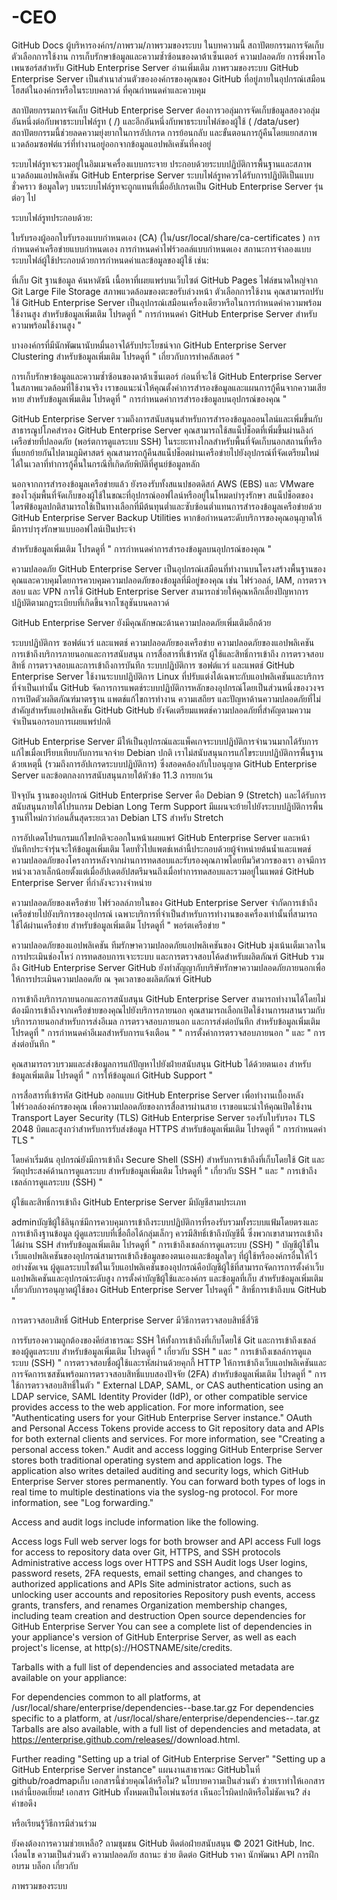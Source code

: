 # -CEO
GitHub Docs
ผู้บริหารองค์กร/ภาพรวม/ภาพรวมของระบบ
ในบทความนี้
สถาปัตยกรรมการจัดเก็บ
ตัวเลือกการใช้งาน
การเก็บรักษาข้อมูลและความซ้ำซ้อนของดาต้าเซ็นเตอร์
ความปลอดภัย
การพึ่งพาโอเพนซอร์สสำหรับ GitHub Enterprise Server
อ่านเพิ่มเติม
ภาพรวมของระบบ
GitHub Enterprise Server เป็นสำเนาส่วนตัวขององค์กรของคุณของ GitHub ที่อยู่ภายในอุปกรณ์เสมือน โฮสต์ในองค์กรหรือในระบบคลาวด์ ที่คุณกำหนดค่าและควบคุม

สถาปัตยกรรมการจัดเก็บ
GitHub Enterprise Server ต้องการวอลุ่มการจัดเก็บข้อมูลสองวอลุ่ม อันหนึ่งต่อกับพาธระบบไฟล์รูท ( /) และอีกอันหนึ่งกับพาธระบบไฟล์ของผู้ใช้ ( /data/user) สถาปัตยกรรมนี้ช่วยลดความยุ่งยากในการอัปเกรด การย้อนกลับ และขั้นตอนการกู้คืนโดยแยกสภาพแวดล้อมซอฟต์แวร์ที่ทำงานอยู่ออกจากข้อมูลแอปพลิเคชันที่คงอยู่

ระบบไฟล์รูทจะรวมอยู่ในอิมเมจเครื่องแบบกระจาย ประกอบด้วยระบบปฏิบัติการพื้นฐานและสภาพแวดล้อมแอปพลิเคชัน GitHub Enterprise Server ระบบไฟล์รูทควรได้รับการปฏิบัติเป็นแบบชั่วคราว ข้อมูลใดๆ บนระบบไฟล์รูทจะถูกแทนที่เมื่ออัปเกรดเป็น GitHub Enterprise Server รุ่นต่อๆ ไป

ระบบไฟล์รูทประกอบด้วย:

ใบรับรองผู้ออกใบรับรองแบบกำหนดเอง (CA) (ใน/usr/local/share/ca-certificates )
การกำหนดค่าเครือข่ายแบบกำหนดเอง
การกำหนดค่าไฟร์วอลล์แบบกำหนดเอง
สถานะการจำลองแบบ
ระบบไฟล์ผู้ใช้ประกอบด้วยการกำหนดค่าและข้อมูลของผู้ใช้ เช่น:

ที่เก็บ Git
ฐานข้อมูล
ค้นหาดัชนี
เนื้อหาที่เผยแพร่บนเว็บไซต์ GitHub Pages
ไฟล์ขนาดใหญ่จาก Git Large File Storage
สภาพแวดล้อมของตะขอรับล่วงหน้า
ตัวเลือกการใช้งาน
คุณสามารถปรับใช้ GitHub Enterprise Server เป็นอุปกรณ์เสมือนเครื่องเดียวหรือในการกำหนดค่าความพร้อมใช้งานสูง สำหรับข้อมูลเพิ่มเติม โปรดดูที่ " การกำหนดค่า GitHub Enterprise Server สำหรับความพร้อมใช้งานสูง "

บางองค์กรที่มีนักพัฒนานับหมื่นอาจได้รับประโยชน์จาก GitHub Enterprise Server Clustering สำหรับข้อมูลเพิ่มเติม โปรดดูที่ " เกี่ยวกับการทำคลัสเตอร์ "

การเก็บรักษาข้อมูลและความซ้ำซ้อนของดาต้าเซ็นเตอร์
ก่อนที่จะใช้ GitHub Enterprise Server ในสภาพแวดล้อมที่ใช้งานจริง เราขอแนะนำให้คุณตั้งค่าการสำรองข้อมูลและแผนการกู้คืนจากความเสียหาย สำหรับข้อมูลเพิ่มเติม โปรดดูที่ " การกำหนดค่าการสำรองข้อมูลบนอุปกรณ์ของคุณ "

GitHub Enterprise Server รวมถึงการสนับสนุนสำหรับการสำรองข้อมูลออนไลน์และเพิ่มขึ้นกับสาธารณูปโภคสำรอง GitHub Enterprise Server คุณสามารถใช้สแน็ปช็อตที่เพิ่มขึ้นผ่านลิงก์เครือข่ายที่ปลอดภัย (พอร์ตการดูแลระบบ SSH) ในระยะทางไกลสำหรับพื้นที่จัดเก็บนอกสถานที่หรือที่แยกย้ายกันไปตามภูมิศาสตร์ คุณสามารถกู้คืนสแน็ปช็อตผ่านเครือข่ายไปยังอุปกรณ์ที่จัดเตรียมใหม่ได้ในเวลาที่ทำการกู้คืนในกรณีที่เกิดภัยพิบัติที่ศูนย์ข้อมูลหลัก

นอกจากการสำรองข้อมูลเครือข่ายแล้ว ยังรองรับทั้งสแนปชอตดิสก์ AWS (EBS) และ VMware ของโวลุ่มพื้นที่จัดเก็บของผู้ใช้ในขณะที่อุปกรณ์ออฟไลน์หรืออยู่ในโหมดบำรุงรักษา สแน็ปช็อตของไดรฟ์ข้อมูลปกติสามารถใช้เป็นทางเลือกที่มีต้นทุนต่ำและซับซ้อนต่ำแทนการสำรองข้อมูลเครือข่ายด้วย GitHub Enterprise Server Backup Utilities หากข้อกำหนดระดับบริการของคุณอนุญาตให้มีการบำรุงรักษาแบบออฟไลน์เป็นประจำ

สำหรับข้อมูลเพิ่มเติม โปรดดูที่ " การกำหนดค่าการสำรองข้อมูลบนอุปกรณ์ของคุณ "

ความปลอดภัย
GitHub Enterprise Server เป็นอุปกรณ์เสมือนที่ทำงานบนโครงสร้างพื้นฐานของคุณและควบคุมโดยการควบคุมความปลอดภัยของข้อมูลที่มีอยู่ของคุณ เช่น ไฟร์วอลล์, IAM, การตรวจสอบ และ VPN การใช้ GitHub Enterprise Server สามารถช่วยให้คุณหลีกเลี่ยงปัญหาการปฏิบัติตามกฎระเบียบที่เกิดขึ้นจากโซลูชันบนคลาวด์

GitHub Enterprise Server ยังมีคุณลักษณะด้านความปลอดภัยเพิ่มเติมอีกด้วย

ระบบปฏิบัติการ ซอฟต์แวร์ และแพตช์
ความปลอดภัยของเครือข่าย
ความปลอดภัยของแอปพลิเคชัน
การเข้าถึงบริการภายนอกและการสนับสนุน
การสื่อสารที่เข้ารหัส
ผู้ใช้และสิทธิ์การเข้าถึง
การตรวจสอบสิทธิ์
การตรวจสอบและการเข้าถึงการบันทึก
ระบบปฏิบัติการ ซอฟต์แวร์ และแพตช์
GitHub Enterprise Server ใช้งานระบบปฏิบัติการ Linux ที่ปรับแต่งได้เฉพาะกับแอปพลิเคชันและบริการที่จำเป็นเท่านั้น GitHub จัดการการแพตช์ระบบปฏิบัติการหลักของอุปกรณ์โดยเป็นส่วนหนึ่งของวงจรการเปิดตัวผลิตภัณฑ์มาตรฐาน แพตช์แก้ไขการทำงาน ความเสถียร และปัญหาด้านความปลอดภัยที่ไม่สำคัญสำหรับแอปพลิเคชัน GitHub GitHub ยังจัดเตรียมแพตช์ความปลอดภัยที่สำคัญตามความจำเป็นนอกรอบการเผยแพร่ปกติ

GitHub Enterprise Server มีให้เป็นอุปกรณ์และแพ็คเกจระบบปฏิบัติการจำนวนมากได้รับการแก้ไขเมื่อเปรียบเทียบกับการแจกจ่าย Debian ปกติ เราไม่สนับสนุนการแก้ไขระบบปฏิบัติการพื้นฐานด้วยเหตุนี้ (รวมถึงการอัปเกรดระบบปฏิบัติการ) ซึ่งสอดคล้องกับใบอนุญาต GitHub Enterprise Server และข้อตกลงการสนับสนุนภายใต้หัวข้อ 11.3 การยกเว้น

ปัจจุบัน ฐานของอุปกรณ์ GitHub Enterprise Server คือ Debian 9 (Stretch) และได้รับการสนับสนุนภายใต้โปรแกรม Debian Long Term Support มีแผนจะย้ายไปยังระบบปฏิบัติการพื้นฐานที่ใหม่กว่าก่อนสิ้นสุดระยะเวลา Debian LTS สำหรับ Stretch

การอัปเดตโปรแกรมแก้ไขปกติจะออกในหน้าเผยแพร่ GitHub Enterprise Server และหน้าบันทึกประจำรุ่นจะให้ข้อมูลเพิ่มเติม โดยทั่วไปแพตช์เหล่านี้ประกอบด้วยผู้จำหน่ายต้นน้ำและแพตช์ความปลอดภัยของโครงการหลังจากผ่านการทดสอบและรับรองคุณภาพโดยทีมวิศวกรของเรา อาจมีการหน่วงเวลาเล็กน้อยตั้งแต่เมื่ออัปเดตอัปสตรีมจนถึงเมื่อทำการทดสอบและรวมอยู่ในแพตช์ GitHub Enterprise Server ที่กำลังจะวางจำหน่าย

ความปลอดภัยของเครือข่าย
ไฟร์วอลล์ภายในของ GitHub Enterprise Server จำกัดการเข้าถึงเครือข่ายไปยังบริการของอุปกรณ์ เฉพาะบริการที่จำเป็นสำหรับการทำงานของเครื่องเท่านั้นที่สามารถใช้ได้ผ่านเครือข่าย สำหรับข้อมูลเพิ่มเติม โปรดดูที่ " พอร์ตเครือข่าย "

ความปลอดภัยของแอปพลิเคชัน
ทีมรักษาความปลอดภัยแอปพลิเคชันของ GitHub มุ่งเน้นเต็มเวลาในการประเมินช่องโหว่ การทดสอบการเจาะระบบ และการตรวจสอบโค้ดสำหรับผลิตภัณฑ์ GitHub รวมถึง GitHub Enterprise Server GitHub ยังทำสัญญากับบริษัทรักษาความปลอดภัยภายนอกเพื่อให้การประเมินความปลอดภัย ณ จุดเวลาของผลิตภัณฑ์ GitHub

การเข้าถึงบริการภายนอกและการสนับสนุน
GitHub Enterprise Server สามารถทำงานได้โดยไม่ต้องมีการเข้าถึงจากเครือข่ายของคุณไปยังบริการภายนอก คุณสามารถเลือกเปิดใช้งานการผสานรวมกับบริการภายนอกสำหรับการส่งอีเมล การตรวจสอบภายนอก และการส่งต่อบันทึก สำหรับข้อมูลเพิ่มเติม โปรดดูที่ " การกำหนดค่าอีเมลสำหรับการแจ้งเตือน " " การตั้งค่าการตรวจสอบภายนอก " และ " การส่งต่อบันทึก "

คุณสามารถรวบรวมและส่งข้อมูลการแก้ปัญหาไปยังฝ่ายสนับสนุน GitHub ได้ด้วยตนเอง สำหรับข้อมูลเพิ่มเติม โปรดดูที่ " การให้ข้อมูลแก่ GitHub Support "

การสื่อสารที่เข้ารหัส
GitHub ออกแบบ GitHub Enterprise Server เพื่อทำงานเบื้องหลังไฟร์วอลล์องค์กรของคุณ เพื่อความปลอดภัยของการสื่อสารผ่านสาย เราขอแนะนำให้คุณเปิดใช้งาน Transport Layer Security (TLS) GitHub Enterprise Server รองรับใบรับรอง TLS 2048 บิตและสูงกว่าสำหรับการรับส่งข้อมูล HTTPS สำหรับข้อมูลเพิ่มเติม โปรดดูที่ " การกำหนดค่า TLS "

โดยค่าเริ่มต้น อุปกรณ์ยังมีการเข้าถึง Secure Shell (SSH) สำหรับการเข้าถึงที่เก็บโดยใช้ Git และวัตถุประสงค์ด้านการดูแลระบบ สำหรับข้อมูลเพิ่มเติม โปรดดูที่ " เกี่ยวกับ SSH " และ " การเข้าถึงเชลล์การดูแลระบบ (SSH) "

ผู้ใช้และสิทธิ์การเข้าถึง
GitHub Enterprise Server มีบัญชีสามประเภท

adminบัญชีผู้ใช้ลินุกซ์มีการควบคุมการเข้าถึงระบบปฏิบัติการที่รองรับรวมทั้งระบบแฟ้มโดยตรงและการเข้าถึงฐานข้อมูล ผู้ดูแลระบบที่เชื่อถือได้กลุ่มเล็กๆ ควรมีสิทธิ์เข้าถึงบัญชีนี้ ซึ่งพวกเขาสามารถเข้าถึงได้ผ่าน SSH สำหรับข้อมูลเพิ่มเติม โปรดดูที่ " การเข้าถึงเชลล์การดูแลระบบ (SSH) "
บัญชีผู้ใช้ในเว็บแอปพลิเคชันของอุปกรณ์สามารถเข้าถึงข้อมูลของตนเองและข้อมูลใดๆ ที่ผู้ใช้หรือองค์กรอื่นให้ไว้อย่างชัดเจน
ผู้ดูแลระบบไซต์ในเว็บแอปพลิเคชันของอุปกรณ์คือบัญชีผู้ใช้ที่สามารถจัดการการตั้งค่าเว็บแอปพลิเคชันและอุปกรณ์ระดับสูง การตั้งค่าบัญชีผู้ใช้และองค์กร และข้อมูลที่เก็บ
สำหรับข้อมูลเพิ่มเติมเกี่ยวกับการอนุญาตผู้ใช้ของ GitHub Enterprise Server โปรดดูที่ " สิทธิ์การเข้าถึงบน GitHub "

การตรวจสอบสิทธิ์
GitHub Enterprise Server มีวิธีการตรวจสอบสิทธิ์สี่วิธี

การรับรองความถูกต้องของคีย์สาธารณะ SSH ให้ทั้งการเข้าถึงที่เก็บโดยใช้ Git และการเข้าถึงเชลล์ของผู้ดูแลระบบ สำหรับข้อมูลเพิ่มเติม โปรดดูที่ " เกี่ยวกับ SSH " และ " การเข้าถึงเชลล์การดูแลระบบ (SSH) "
การตรวจสอบชื่อผู้ใช้และรหัสผ่านด้วยคุกกี้ HTTP ให้การเข้าถึงเว็บแอปพลิเคชันและการจัดการเซสชันพร้อมการตรวจสอบสิทธิ์แบบสองปัจจัย (2FA) สำหรับข้อมูลเพิ่มเติม โปรดดูที่ " การใช้การตรวจสอบสิทธิ์ในตัว "
External LDAP, SAML, or CAS authentication using an LDAP service, SAML Identity Provider (IdP), or other compatible service provides access to the web application. For more information, see "Authenticating users for your GitHub Enterprise Server instance."
OAuth and Personal Access Tokens provide access to Git repository data and APIs for both external clients and services. For more information, see "Creating a personal access token."
Audit and access logging
GitHub Enterprise Server stores both traditional operating system and application logs. The application also writes detailed auditing and security logs, which GitHub Enterprise Server stores permanently. You can forward both types of logs in real time to multiple destinations via the syslog-ng protocol. For more information, see "Log forwarding."

Access and audit logs include information like the following.

Access logs
Full web server logs for both browser and API access
Full logs for access to repository data over Git, HTTPS, and SSH protocols
Administrative access logs over HTTPS and SSH
Audit logs
User logins, password resets, 2FA requests, email setting changes, and changes to authorized applications and APIs
Site administrator actions, such as unlocking user accounts and repositories
Repository push events, access grants, transfers, and renames
Organization membership changes, including team creation and destruction
Open source dependencies for GitHub Enterprise Server
You can see a complete list of dependencies in your appliance's version of GitHub Enterprise Server, as well as each project's license, at http(s)://HOSTNAME/site/credits.

Tarballs with a full list of dependencies and associated metadata are available on your appliance:

For dependencies common to all platforms, at /usr/local/share/enterprise/dependencies-<GHE version>-base.tar.gz
For dependencies specific to a platform, at /usr/local/share/enterprise/dependencies-<GHE version>-<platform>.tar.gz
Tarballs are also available, with a full list of dependencies and metadata, at https://enterprise.github.com/releases/<version>/download.html.

Further reading
"Setting up a trial of GitHub Enterprise Server"
"Setting up a GitHub Enterprise Server instance"
แผนงานสาธารณะ GitHubในที่ github/roadmapเก็บ
เอกสารนี้ช่วยคุณได้หรือไม่?
นโยบายความเป็นส่วนตัว
ช่วยเราทำให้เอกสารเหล่านี้ยอดเยี่ยม!
เอกสาร GitHub ทั้งหมดเป็นโอเพ่นซอร์ส เห็นอะไรผิดปกติหรือไม่ชัดเจน? ส่งคำขอดึง

หรือเรียนรู้วิธีการมีส่วนร่วม

ยังคงต้องการความช่วยเหลือ?
ถามชุมชน GitHub
ติดต่อฝ่ายสนับสนุน
© 2021 GitHub, Inc.
เงื่อนไข
ความเป็นส่วนตัว
ความปลอดภัย
สถานะ
ช่วย
ติดต่อ GitHub
ราคา
นักพัฒนา API
การฝึกอบรม
บล็อก
เกี่ยวกับ

ภาพรวมของระบบ

